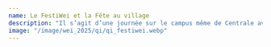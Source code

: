 ```yaml
---
name: Le FestiWei et la Fête au village
description: "Il s’agit d’une journée sur le campus même de Centrale avec de nombreuses animations festives, des stands de nourriture gratuite et des ateliers de sensibilisation ludiques comme une voiture tonneau ou du maniement d'extincteurs. Cette phase nécessaire est bien construite pour que chacun puisse en profiter et se retrouver le soir à la fête au village. La plupart des associations de Centrale y seront présentes, avec des stands plus originaux les uns que les autres, dans une ambiance musicale et familiale.  "
image: "/image/wei_2025/qi/qi_festiwei.webp"
---
```

